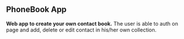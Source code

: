 ## PhoneBook App
**Web app to create your own contact book.** 
The user is able to auth on page and add, delete or edit contact in his/her own collection. 
